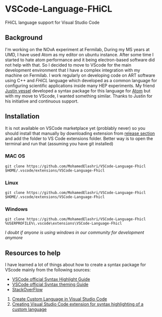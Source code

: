 # VSCode-Language-FHiCL
 FHiCL language support for Visual Studio Code

## Background 
I'm working on the NOvA experiment at Fermilab, During my MS years at UMD, I have used Atom as my editor on ubuntu instance. After some time I started to hate atom performance and it being electron-based software did not help with that. So I decided to move to VScode for the main development environment that I have a complex integration with my machine on Fermilab. I work regularly on developing code on ART software using C++ and *FHiCL* language which developed as a common language for configuring scientific applications inside many HEP experiments. My friend [Justin vessel](https://github.com/justinvasel) developed a syntax package for this language for [Atom](https://github.com/justinvasel/atom-language-fhicl) but with my move to VScode, I wanted something similar. Thanks to Justin for his initiative and continuous support.

## Installation 
It is not available on VSCode marketplace yet (problably never) so you should install that manually by downloading extension from [release section](https://github.com/MohamedElashri/VSCode-Language-Fhicl/releases) and add the folder to VS Code extensions folder. 
Better way is to open the terminal and run that (assuming you have git installed) 

### MAC OS
```
git clone https://github.com/MohamedElashri/VSCode-Language-Fhicl $HOME/.vscode/extensions/VSCode-Language-Fhicl
```

### Linux
```
git clone https://github.com/MohamedElashri/VSCode-Language-Fhicl $HOME/.vscode/extensions/VSCode-Language-Fhicl
```


### Windows 
```
git clone https://github.com/MohamedElashri/VSCode-Language-Fhicl %USERPROFILE%\.vscode\extensions\VSCode-Language-Fhicl
```

*I doubt if anyone is using windows in our community for development anymore*


## Resources to help 
I have learned a lot of things about how to create a syntax package for VScode mainly from the following sources: 

- [VSCode official Syntax Highlight Guide](https://code.visualstudio.com/api/language-extensions/syntax-highlight-guide)
- [VSCode official Syntax theming Guide](https://code.visualstudio.com/api/language-extensions/syntax-highlight-guide)
- [StackOverFlow](https://stackoverflow.com/)
 1. [Create Custom Language in Visual Studio Code](https://stackoverflow.com/questions/30687783/create-custom-language-in-visual-studio-code)
 2. [Creating Visual Studio Code extension for syntax highlighting of a custom language](https://stackoverflow.com/questions/43456813/creating-visual-studio-code-extension-for-syntax-highlighting-of-a-custom-langua)
